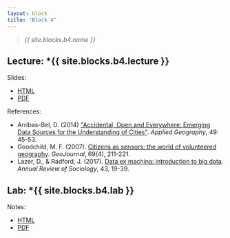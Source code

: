 ```yaml
---
layout: block
title: "Block 4"
---
```


> *{{ site.blocks.b4.name }}*

## Lecture: *{{ site.blocks.b4.lecture }}

Slides:

- [HTML]({{site.baseurl}}/slidedecks/lecture_04.html)
- [PDF]({{site.baseurl}}/slidedecks/lecture_04.pdf)

References:

- Arribas-Bel, D. (2014) ["Accidental, Open and Everywhere: Emerging Data Sources for the Understanding of Cities"](https://www.sciencedirect.com/science/article/abs/pii/S0143622813002178). *Applied Geography*, 49: 45-53.
- Goodchild, M. F. (2007). [Citizens as sensors: the world of volunteered geography](https://link.springer.com/article/10.1007/s10708-007-9111-y). *GeoJournal*, 69(4), 211-221.
- Lazer, D., & Radford, J. (2017). [Data ex machina: introduction to big data](https://www.annualreviews.org/doi/abs/10.1146/annurev-soc-060116-053457). *Annual Review of Sociology*, 43, 19-39.

## Lab: *{{ site.blocks.b4.lab }}

Notes:

- [HTML]({{site.baseurl}}/labs/lab_04.html)
- [PDF]({{site.baseurl}}/labs/lab_04.pdf)

